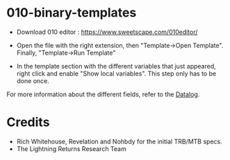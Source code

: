 # 010-binary-templates

* Download 010 editor : https://www.sweetscape.com/010editor/

* Open the file with the right extension, then "Template->Open Template". Finally, "Template->Run Template"

* In the template section with the different variables that just appeared, right click and enable "Show local variables". This step only has to be done once.

For more information about the different fields, refer to the [Datalog](https://github.com/LR-Research-Team/Datalog).

# Credits

* Rich Whitehouse, Revelation and Nohbdy for the initial TRB/MTB specs.
* The Lightning Returns Research Team

